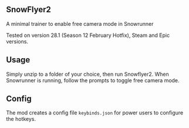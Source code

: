 ## SnowFlyer2

A minimal trainer to enable free camera mode in Snowrunner

Tested on version 28.1 (Season 12 February Hotfix),  Steam and Epic versions.

## Usage

Simply unzip to a folder of your choice, then run Snowflyer2.
When Snowrunner is running, follow the prompts to toggle free camera mode.

## Config

The mod creates a config file `keybinds.json` for power users to configure the hotkeys.